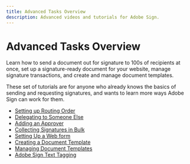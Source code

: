 ```yaml
---
title: Advanced Tasks Overview
description: Advanced videos and tutorials for Adobe Sign.
---
```


# Advanced Tasks Overview

Learn how to send a document out for signature to 100s of recipients at once, set up a signature-ready document for your website, manage signature transactions, and create and manage document templates. 

These set of tutorials are for anyone who already knows the basics of sending and requesting signatures, and wants to learn more ways Adobe Sign can work for them.

* [Setting up Routing Order](sign-advanced-users/setting-up-routing.md)
* [Delegating to Someone Else](sign-advanced-users/delegate-signature.md)
* [Adding an Approver](sign-advanced-users/add-an-approver.md)
* [Collecting Signatures in Bulk](sign-advanced-users/megasign.md)
* [Setting Up a Web form](sign-advanced-users/webform.md)
* [Creating a Document Template](sign-advanced-users/create-a-template.md)
* [Managing Document Templates](sign-advanced-users/edit-a-template.md)
* [Adobe Sign Text Tagging](sign-advanced-users/adobe-sign-text-tagging.md)